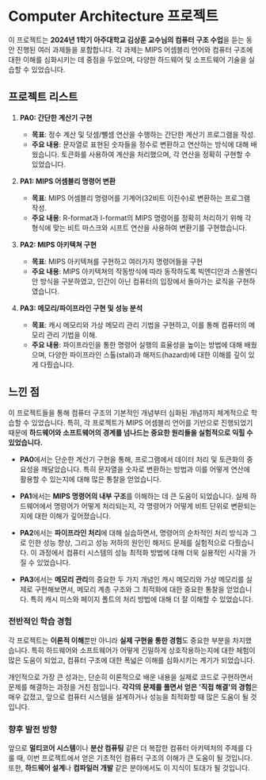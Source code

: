 # Computer Architecture 프로젝트
이 프로젝트는 **2024년 1학기 아주대학교 김상훈 교수님의 컴퓨터 구조 수업**을 듣는 동안 진행된 여러 과제들을 포함합니다. 각 과제는 MIPS 어셈블리 언어와 컴퓨터 구조에 대한 이해를 심화시키는 데 중점을 두었으며, 다양한 하드웨어 및 소프트웨어 기술을 실습할 수 있었습니다.

## 프로젝트 리스트

1. **PA0: 간단한 계산기 구현**
   - **목표**: 정수 계산 및 덧셈/뺄셈 연산을 수행하는 간단한 계산기 프로그램을 작성.
   - **주요 내용**: 문자열로 표현된 숫자들을 정수로 변환하고 연산하는 방식에 대해 배웠습니다. 토큰화를 사용하여 계산을 처리했으며, 각 연산을 정확히 구현할 수 있었습니다.
   
2. **PA1: MIPS 어셈블리 명령어 변환**
   - **목표**: MIPS 어셈블리 명령어를 기계어(32비트 이진수)로 변환하는 프로그램 작성.
   - **주요 내용**: R-format과 I-format의 MIPS 명령어를 정확히 처리하기 위해 각 형식에 맞는 비트 마스크와 시프트 연산을 사용하여 변환기를 구현했습니다.
   
3. **PA2: MIPS 아키텍쳐 구현**
   - **목표**: MIPS 아키텍쳐를 구현하고 여러가지 명령어들을 구현
   - **주요 내용**: MIPS 아키텍쳐의 작동방식에 따라 동작하도록 빅엔디안과 스몰엔디안 방식을 구분하였고, 인간이 아닌 컴퓨터의 입장에서 돌아가는 로직을 구현하였습니다.
   
4. **PA3: 메모리/파이프라인 구현 및 성능 분석**
   - **목표**: 캐시 메모리와 가상 메모리 관리 기법을 구현하고, 이를 통해 컴퓨터의 메모리 관리 기법을 이해.
   - **주요 내용**: 파이프라인을 통한 명령어 실행의 효율성을 높이는 방법에 대해 배웠으며, 다양한 파이프라인 스톨(stall)과 해저드(hazard)에 대한 이해를 깊이 있게 다뤘습니다.

## 느낀 점

이 프로젝트들을 통해 컴퓨터 구조의 기본적인 개념부터 심화된 개념까지 체계적으로 학습할 수 있었습니다. 특히, 각 프로젝트가 MIPS 어셈블리 언어를 기반으로 진행되었기 때문에 **하드웨어와 소프트웨어의 경계를 넘나드는 중요한 원리들을 실험적으로 익힐 수 있었습니다.**

- **PA0**에서는 단순한 계산기 구현을 통해, 프로그램에서 데이터 처리 및 토큰화의 중요성을 깨달았습니다. 특히 문자열을 숫자로 변환하는 방법과 이를 어떻게 연산에 활용할 수 있는지에 대해 많은 통찰을 얻었습니다.
  
- **PA1**에서는 **MIPS 명령어의 내부 구조**를 이해하는 데 큰 도움이 되었습니다. 실제 하드웨어에서 명령어가 어떻게 처리되는지, 각 명령어가 어떻게 비트 단위로 변환되는지에 대한 이해가 깊어졌습니다.
  
- **PA2**에서는 **파이프라인 처리**에 대해 실습하면서, 명령어의 순차적인 처리 방식과 그로 인한 성능 향상, 그리고 성능 저하의 원인인 해저드 문제를 실험적으로 다뤘습니다. 이 과정에서 컴퓨터 시스템의 성능 최적화 방법에 대해 더욱 실용적인 시각을 가질 수 있었습니다.
  
- **PA3**에서는 **메모리 관리**의 중요한 두 가지 개념인 캐시 메모리와 가상 메모리를 실제로 구현해보면서, 메모리 계층 구조와 그 최적화에 대한 중요한 통찰을 얻었습니다. 특히 캐시 미스와 페이지 폴트의 처리 방법에 대해 더 잘 이해할 수 있었습니다.

### 전반적인 학습 경험

각 프로젝트는 **이론적 이해**뿐만 아니라 **실제 구현을 통한 경험**도 중요한 부분을 차지했습니다. 특히 하드웨어와 소프트웨어가 어떻게 긴밀하게 상호작용하는지에 대한 체험이 많은 도움이 되었고, 컴퓨터 구조에 대한 폭넓은 이해를 심화시키는 계기가 되었습니다.

개인적으로 가장 큰 성과는, 단순히 이론적으로 배운 내용을 실제로 코드로 구현하면서 문제를 해결하는 과정을 거친 점입니다. **각각의 문제를 풀면서 얻은 '직접 해결'의 경험**은 매우 값졌고, 앞으로 컴퓨터 시스템을 설계하거나 성능을 최적화할 때 많은 도움이 될 것입니다.

### 향후 발전 방향

앞으로 **멀티코어 시스템**이나 **분산 컴퓨팅** 같은 더 복잡한 컴퓨터 아키텍처의 주제를 다룰 때, 이번 프로젝트에서 얻은 기초적인 컴퓨터 구조의 이해가 큰 도움이 될 것입니다. 또한, **하드웨어 설계**나 **컴파일러 개발** 같은 분야에서도 이 지식이 토대가 될 것입니다.

